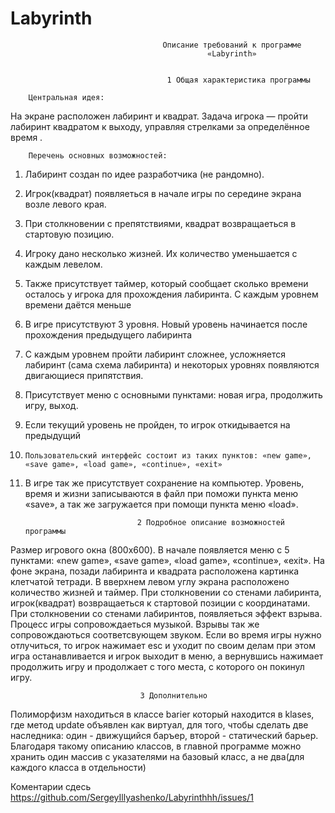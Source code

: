 Labyrinth
==========

                                      Описание требований к программе
                                                «Labyrinth»


                                       1 Общая характеристика программы
                                       
        Центральная идея:
На экране расположен лабиринт и квадрат. Задача игрока — пройти лабиринт квадратом к выходу, управляя стрелками за определённое время .

        Перечень основных возможностей:
1.	Лабиринт создан по идее разработчика (не рандомно).
2.	Игрок(квадрат) появляеться в начале игры по середине экрана возле левого края. 
3.	При столкновении с препятствиями, квадрат возвращаеться в стартовую позицию.
4.	Игроку дано несколько жизней. Их количество уменьшается с каждым левелом.
5.	Также присутствует таймер, который сообщает сколько времени осталось у игрока для прохождения лабиринта. С каждым уровнем времени даётся меньше
6.	В игре присутствуют 3 уровня. Новый уровень начинается после прохождения предыдущего лабиринта
7.	С каждым уровнем пройти лабиринт сложнее, усложняется лабиринт (сама схема лабиринта) и некоторых уровнях появляются двигающиеся припятствия. 
8.	Присутствует меню с основными пунктами: новая игра, продолжить игру, выход.
9.	Если текущий уровень не пройден, то игрок откидывается на предыдущий
10. 	Пользовательский интерфейс состоит из таких пунктов: «new game», «save game», «load game», «continue», «exit»
11.	В игре так же присутствует сохранение на компьютер. Уровень, время и жизни записываются в файл при поможи пункта меню «save», а так же загружается при помощи пункта меню «load».


                                 2 Подробное описание возможностей программы

Размер игрового окна (800x600). В начале появляется меню с 5 пунктами: «new game», «save game», «load game», «continue», «exit». На фоне экрана, позади лабиринта и квадрата расположена картинка клетчатой тетради. В вверхнем левом углу экрана расположено количество жизней и таймер. При столкновении со стенами лабиринта, игрок(квадрат) возвращаеться к стартовой позиции с координатами. При столкновении со стенами лабиринтов, появляеться эффект взрыва. Процесс игры сопровождаеться музыкой. Взрывы так же сопровождаються соответсвующем звуком. Если во время игры нужно отлучиться, то игрок нажимает esc и уходит по своим делам при этом игра останавливается и игрок выходит в меню, а вернувшись нажимает продолжить игру и продолжает с того места, с которого он покинул игру.

                                 3 Дополнительно
                                 
Полиморфизм находиться в классе barier который находится в klases, где метод update объявлен как виртуал, для того, чтобы сделать две наследника: один - движущийся баръер, второй - статический барьер.
Благодаря такому описанию классов, в главной программе можно хранить один массив с указателями на базовый класс, а не два(для каждого класса в отдельности)

Коментарии сдесь https://github.com/SergeyIllyashenko/Labyrinthhh/issues/1

